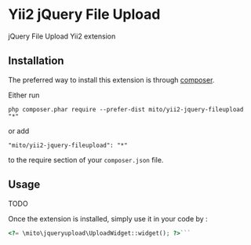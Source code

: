 Yii2 jQuery File Upload
=======================
jQuery File Upload Yii2 extension

Installation
------------

The preferred way to install this extension is through [composer](http://getcomposer.org/download/).

Either run

```
php composer.phar require --prefer-dist mito/yii2-jquery-fileupload "*"
```

or add

```
"mito/yii2-jquery-fileupload": "*"
```

to the require section of your `composer.json` file.


Usage
-----

TODO

Once the extension is installed, simply use it in your code by  :

```php
<?= \mito\jqueryupload\UploadWidget::widget(); ?>```

